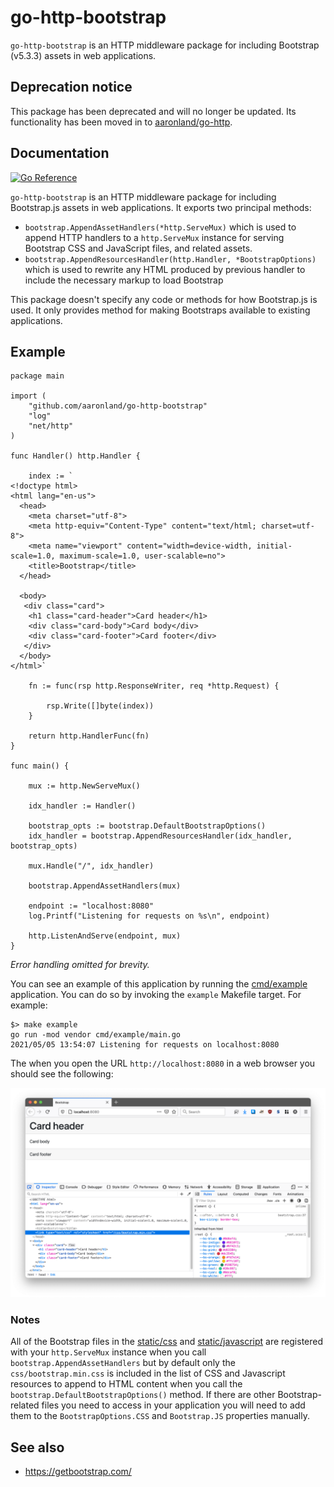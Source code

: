 # go-http-bootstrap

`go-http-bootstrap` is an HTTP middleware package for including Bootstrap (v5.3.3) assets in web applications.

## Deprecation notice

This package has been deprecated and will no longer be updated. Its functionality has been moved in to [aaronland/go-http](https://github.com/aaronland/go-http).

## Documentation

[![Go Reference](https://pkg.go.dev/badge/github.com/aaronland/go-http-bootstrap.svg)](https://pkg.go.dev/github.com/aaronland/go-http-bootstrap)

`go-http-bootstrap` is an HTTP middleware package for including Bootstrap.js assets in web applications. It exports two principal methods:

* `bootstrap.AppendAssetHandlers(*http.ServeMux)` which is used to append HTTP handlers to a `http.ServeMux` instance for serving Bootstrap CSS and JavaScript files, and related assets.
* `bootstrap.AppendResourcesHandler(http.Handler, *BootstrapOptions)` which is used to rewrite any HTML produced by previous handler to include the necessary markup to load Bootstrap

This package doesn't specify any code or methods for how Bootstrap.js is used. It only provides method for making Bootstraps available to existing applications.

## Example

```
package main

import (
	"github.com/aaronland/go-http-bootstrap"
	"log"
	"net/http"
)

func Handler() http.Handler {

	index := `
<!doctype html>
<html lang="en-us">
  <head>
    <meta charset="utf-8">
    <meta http-equiv="Content-Type" content="text/html; charset=utf-8">
    <meta name="viewport" content="width=device-width, initial-scale=1.0, maximum-scale=1.0, user-scalable=no">
    <title>Bootstrap</title>
  </head>

  <body>
   <div class="card">
   	<h1 class="card-header">Card header</h1>
	<div class="card-body">Card body</div>
	<div class="card-footer">Card footer</div>
   </div>
  </body>
</html>`

	fn := func(rsp http.ResponseWriter, req *http.Request) {

		rsp.Write([]byte(index))
	}

	return http.HandlerFunc(fn)
}

func main() {

	mux := http.NewServeMux()
	
	idx_handler := Handler()

	bootstrap_opts := bootstrap.DefaultBootstrapOptions()
	idx_handler = bootstrap.AppendResourcesHandler(idx_handler, bootstrap_opts)

	mux.Handle("/", idx_handler)

	bootstrap.AppendAssetHandlers(mux)

	endpoint := "localhost:8080"
	log.Printf("Listening for requests on %s\n", endpoint)

	http.ListenAndServe(endpoint, mux)
}
```

_Error handling omitted for brevity._

You can see an example of this application by running the [cmd/example](cmd/example/main.go) application. You can do so by invoking the `example` Makefile target. For example:

```
$> make example
go run -mod vendor cmd/example/main.go 
2021/05/05 13:54:07 Listening for requests on localhost:8080
```

The when you open the URL `http://localhost:8080` in a web browser you should see the following:

![](docs/images/go-http-bootstrap-example.png)

### Notes

All of the Bootstrap files in the [static/css](static/css) and [static/javascript](static/javascript) are registered with your `http.ServeMux` instance when you call `bootstrap.AppendAssetHandlers` but by default only the `css/bootstrap.min.css` is included in the list of CSS and Javascript resources to append to HTML content when you call the `bootstrap.DefaultBootstrapOptions()` method. If there are other Bootstrap-related files you need to access in your application you will need to add them to the `BootstrapOptions.CSS` and `Bootstrap.JS` properties manually.

## See also

* https://getbootstrap.com/
